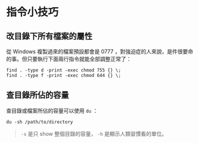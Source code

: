 # 指令小技巧

## 改目錄下所有檔案的屬性

從 Windows 複製過來的檔案預設都會是 0777 ，對強迫症的人來說，是件很要命的事。但只要執行下面兩行指令就能全部調整正常了：

    find . -type d -print -exec chmod 755 {} \;
    find . -type f -print -exec chmod 644 {} \;

## 查目錄所佔的容量

查目錄或檔案所佔的容量可以使用 `du` ：

    du -sh /path/to/directory

> `-s` 是只 show 整個目錄的容量， `-h` 是顯示人類習慣看的單位。
